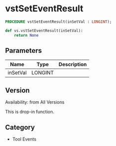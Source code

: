 # vstSetEventResult

```pascal
PROCEDURE vstSetEventResult(inSetVal : LONGINT);
```

```python
def vs.vstSetEventResult(inSetVal):
    return None
```

## Parameters
|Name|Type|Description|
|---|---|---|
|inSetVal|LONGINT|   |

## Version
Availability: from All Versions

This is drop-in function.

## Category
* Tool Events

